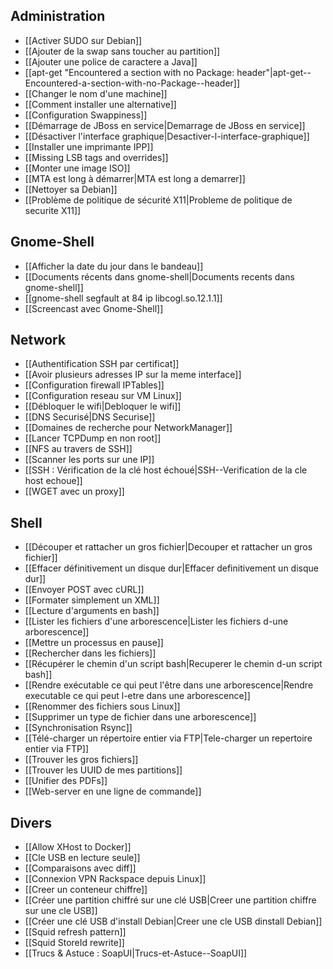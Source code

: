 
## Administration
* [[Activer SUDO sur Debian]]
* [[Ajouter de la swap sans toucher au partition]]
* [[Ajouter une police de caractere a Java]]
* [[apt-get "Encountered a section with no Package: header"|apt-get--Encountered-a-section-with-no-Package--header]]
* [[Changer le nom d'une machine]]
* [[Comment installer une alternative]]
* [[Configuration Swappiness]]
* [[Démarrage de JBoss en service|Demarrage de JBoss en service]]
* [[Désactiver l'interface graphique|Desactiver-l-interface-graphique]]
* [[Installer une imprimante IPP]]
* [[Missing LSB tags and overrides]]
* [[Monter une image ISO]]
* [[MTA est long à démarrer|MTA est long a demarrer]]
* [[Nettoyer sa Debian]]
* [[Problème de politique de sécurité X11|Probleme de politique de securite X11]]

## Gnome-Shell
* [[Afficher la date du jour dans le bandeau]]
* [[Documents récents dans gnome-shell|Documents recents dans gnome-shell]]
* [[gnome-shell segfault at 84 ip libcogl.so.12.1.1]]
* [[Screencast avec Gnome-Shell]]

## Network
* [[Authentification SSH par certificat]]
* [[Avoir plusieurs adresses IP sur la meme interface]]
* [[Configuration firewall IPTables]]
* [[Configuration reseau sur VM Linux]]
* [[Débloquer le wifi|Debloquer le wifi]]
* [[DNS Securisé|DNS Securise]]
* [[Domaines de recherche pour NetworkManager]]
* [[Lancer TCPDump en non root]]
* [[NFS au travers de SSH]]
* [[Scanner les ports sur une IP]]
* [[SSH : Vérification de la clé host échoué|SSH--Verification de la cle host echoue]]
* [[WGET avec un proxy]]

## Shell
* [[Découper et rattacher un gros fichier|Decouper et rattacher un gros fichier]]
* [[Effacer définitivement un disque dur|Effacer definitivement un disque dur]]
* [[Envoyer POST avec cURL]]
* [[Formater simplement un XML]]
* [[Lecture d'arguments en bash]]
* [[Lister les fichiers d'une arborescence|Lister les fichiers d-une arborescence]]
* [[Mettre un processus en pause]]
* [[Rechercher dans les fichiers]]
* [[Récupérer le chemin d'un script bash|Recuperer le chemin d-un script bash]]
* [[Rendre exécutable ce qui peut l'être dans une arborescence|Rendre executable ce qui peut l-etre dans une arborescence]]
* [[Renommer des fichiers sous Linux]]
* [[Supprimer un type de fichier dans une arborescence]]
* [[Synchronisation Rsync]]
* [[Télé-charger un répertoire entier via FTP|Tele-charger un repertoire entier via FTP]]
* [[Trouver les gros fichiers]]
* [[Trouver les UUID de mes partitions]]
* [[Unifier des PDFs]]
* [[Web-server en une ligne de commande]]

## Divers
* [[Allow XHost to Docker]]
* [[Cle USB en lecture seule]]
* [[Comparaisons avec diff]]
* [[Connexion VPN Rackspace depuis Linux]]
* [[Creer un conteneur chiffre]]
* [[Créer une partition chiffré sur une clé USB|Creer une partition chiffre sur une cle USB]]
* [[Créer une clé USB d'install Debian|Creer une cle USB dinstall Debian]]
* [[Squid refresh pattern]]
* [[Squid StoreId rewrite]]
* [[Trucs & Astuce : SoapUI|Trucs-et-Astuce--SoapUI]]

<!-- --- tags: linux -->